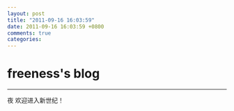 ```yaml
---
layout: post
title: "2011-09-16 16:03:59"
date: 2011-09-16 16:03:59 +0800
comments: true
categories: 
---
```


# freeness's blog

----------

>
夜 欢迎进入新世纪！